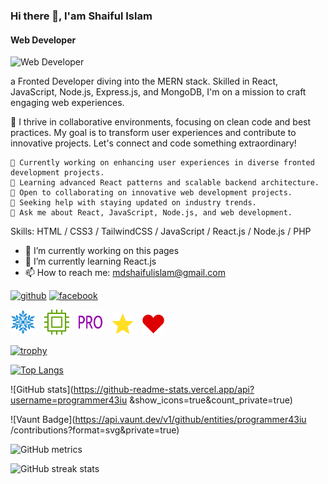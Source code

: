 ### Hi there 👋, I'am Shaiful Islam
#### Web Developer
![Web Developer](https://arturssmirnovs.github.io/github-profile-readme-generator/images/banner.png)

a Fronted Developer diving into the MERN stack. Skilled in React, JavaScript, Node.js, Express.js, and MongoDB, I'm on a mission to craft engaging web experiences.

🚀 I thrive in collaborative environments, focusing on clean code and best practices. My goal is to transform user experiences and contribute to innovative projects. Let's connect and code something extraordinary!

    🔭 Currently working on enhancing user experiences in diverse fronted development projects.
    🌱 Learning advanced React patterns and scalable backend architecture.
    👯 Open to collaborating on innovative web development projects.
    🤔 Seeking help with staying updated on industry trends.
    💬 Ask me about React, JavaScript, Node.js, and web development.

Skills: HTML / CSS3 / TailwindCSS / JavaScript / React.js / Node.js / PHP

- 🔭 I’m currently working on this pages 
- 🌱 I’m currently learning React.js 
- 📫 How to reach me: mdshaifulislam@gmail.com 


[<img src='https://cdn.jsdelivr.net/npm/simple-icons@3.0.1/icons/github.svg' alt='github' height='40'>](https://github.com/programmer43iu )  [<img src='https://cdn.jsdelivr.net/npm/simple-icons@3.0.1/icons/facebook.svg' alt='facebook' height='40'>](https://www.facebook.com/https://www.facebook.com/profile.php?id=61553604218775)  

<a href='https://archiveprogram.github.com/'><img src='https://raw.githubusercontent.com/acervenky/animated-github-badges/master/assets/acbadge.gif' width='40' height='40'></a> <a href='https://docs.github.com/en/developers'><img src='https://raw.githubusercontent.com/acervenky/animated-github-badges/master/assets/devbadge.gif' width='40' height='40'></a> <a href='https://github.com/pricing'><img src='https://raw.githubusercontent.com/acervenky/animated-github-badges/master/assets/pro.gif' width='40' height='40'></a> <a href='https://stars.github.com/'><img src='https://raw.githubusercontent.com/acervenky/animated-github-badges/master/assets/starbadge.gif' width='35' height='35'></a> <a href='https://docs.github.com/en/github/supporting-the-open-source-community-with-github-sponsors'><img src='https://raw.githubusercontent.com/acervenky/animated-github-badges/master/assets/sponsorbadge.gif' width='35' height='35'></a> 

[![trophy](https://github-profile-trophy.vercel.app/?username=programmer43iu )](https://github.com/ryo-ma/github-profile-trophy)

[![Top Langs](https://github-readme-stats.vercel.app/api/top-langs/?username=programmer43iu )](https://github.com/anuraghazra/github-readme-stats)

![GitHub stats](https://github-readme-stats.vercel.app/api?username=programmer43iu &show_icons=true&count_private=true)  

![Vaunt Badge](https://api.vaunt.dev/v1/github/entities/programmer43iu /contributions?format=svg&private=true)  

![GitHub metrics](https://metrics.lecoq.io/programmer43iu )  

![GitHub streak stats](https://streak-stats.demolab.com/?user=programmer43iu )  

